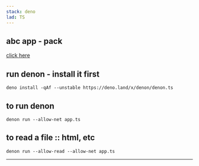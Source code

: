 ```yaml
---
stack: deno
lad: TS
---
```



## abc app - pack
[click here](https://deno.land/x/abc@v1.3.1)

## run denon - install it first
```
deno install -qAf --unstable https://deno.land/x/denon/denon.ts
```

## to run denon
```
denon run --allow-net app.ts
```

## to read a file :: html, etc
```
denon run --allow-read --allow-net app.ts
```

---